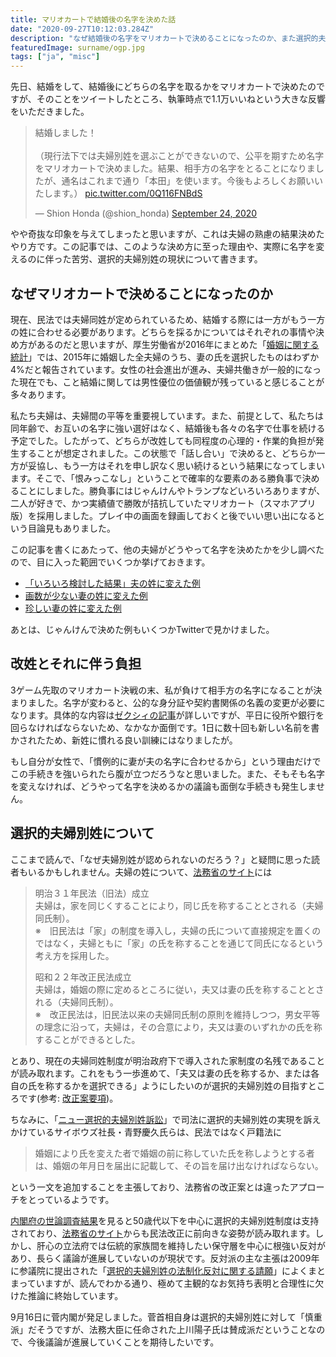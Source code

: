 ```yaml
---
title: マリオカートで結婚後の名字を決めた話
date: "2020-09-27T10:12:03.284Z"
description: "なぜ結婚後の名字をマリオカートで決めることになったのか、また選択的夫婦別姓について書きます。"
featuredImage: surname/ogp.jpg
tags: ["ja", "misc"]
---
```


先日、結婚をして、結婚後にどちらの名字を取るかをマリオカートで決めたのですが、そのことをツイートしたところ、執筆時点で1.1万いいねという大きな反響をいただきました。

<blockquote class="twitter-tweet"><p lang="ja" dir="ltr">結婚しました！<br><br>（現行法下では夫婦別姓を選ぶことができないので、公平を期すため名字をマリオカートで決めました。結果、相手方の名字をとることになりましたが、通名はこれまで通り「本田」を使います。今後もよろしくお願いいたします。） <a href="https://t.co/0Q116FNBdS">pic.twitter.com/0Q116FNBdS</a></p>&mdash; Shion Honda (@shion_honda) <a href="https://twitter.com/shion_honda/status/1309088103081050114?ref_src=twsrc%5Etfw">September 24, 2020</a></blockquote> <script async src="https://platform.twitter.com/widgets.js" charset="utf-8"></script>

やや奇抜な印象を与えてしまったと思いますが、これは夫婦の熟慮の結果決めたやり方です。この記事では、このような決め方に至った理由や、実際に名字を変えるのに伴った苦労、選択的夫婦別姓の現状について書きます。

## なぜマリオカートで決めることになったのか
現在、民法では夫婦同姓が定められているため、結婚する際には一方がもう一方の姓に合わせる必要があります。どちらを採るかについてはそれぞれの事情や決め方があるのだと思いますが、厚生労働省が2016年にまとめた「[婚姻に関する統計](https://www.mhlw.go.jp/toukei/saikin/hw/jinkou/tokusyu/konin16/dl/01.pdf)」では、2015年に婚姻した全夫婦のうち、妻の氏を選択したものはわずか4%だと報告されています。女性の社会進出が進み、夫婦共働きが一般的になった現在でも、こと結婚に関しては男性優位の価値観が残っていると感じることが多々あります。

私たち夫婦は、夫婦間の平等を重要視しています。また、前提として、私たちは同年齢で、お互いの名字に強い選好はなく、結婚後も各々の名字で仕事を続ける予定でした。したがって、どちらが改姓しても同程度の心理的・作業的負担が発生することが想定されました。この状態で「話し合い」で決めると、どちらか一方が妥協し、もう一方はそれを申し訳なく思い続けるという結果になってしまいます。そこで、「恨みっこなし」ということで確率的な要素のある勝負事で決めることにしました。勝負事にはじゃんけんやトランプなどいろいろありますが、二人が好きで、かつ実績値で勝敗が拮抗していたマリオカート（スマホアプリ版）を採用しました。プレイ中の画面を録画しておくと後でいい思い出になるという目論見もありました。

この記事を書くにあたって、他の夫婦がどうやって名字を決めたかを少し調べたので、目に入った範囲でいくつか挙げておきます。

- [「いろいろ検討した結果」夫の姓に変えた例](https://note.com/ciotan/n/nc7c4f89d1656)
- [画数が少ない妻の姓に変えた例](https://hinoshiba.hatenablog.com/entry/2019/11/17/100616)
- [珍しい妻の姓に変えた例](https://note.com/gurenguren/n/nd7d4706b2668)

あとは、じゃんけんで決めた例もいくつかTwitterで見かけました。

## 改姓とそれに伴う負担
3ゲーム先取のマリオカート決戦の末、私が負けて相手方の名字になることが決まりました。名字が変わると、公的な身分証や契約書関係の名義の変更が必要になります。具体的な内容は[ゼクシィの記事](https://zexy.net/article/app001912015/?relatedArticleNumber=4)が詳しいですが、平日に役所や銀行を回らなければならないため、なかなか面倒です。1日に数十回も新しい名前を書かされたため、新姓に慣れる良い訓練にはなりましたが。

もし自分が女性で、「慣例的に妻が夫の名字に合わせるから」という理由だけでこの手続きを強いられたら腹が立つだろうなと思いました。また、そもそも名字を変えなければ、どうやって名字を決めるかの議論も面倒な手続きも発生しません。

## 選択的夫婦別姓について
ここまで読んで、「なぜ夫婦別姓が認められないのだろう？」と疑問に思った読者もいるかもしれません。夫婦の姓について、[法務省のサイト](http://www.moj.go.jp/MINJI/minji36-02.html)には
> 明治３１年民法（旧法）成立  
夫婦は，家を同じくすることにより，同じ氏を称することとされる（夫婦同氏制）。  
※　旧民法は「家」の制度を導入し，夫婦の氏について直接規定を置くのではなく，夫婦ともに「家」の氏を称することを通じて同氏になるという考え方を採用した。  
>
>昭和２２年改正民法成立  
夫婦は，婚姻の際に定めるところに従い，夫又は妻の氏を称することとされる（夫婦同氏制）。  
※　改正民法は，旧民法以来の夫婦同氏制の原則を維持しつつ，男女平等の理念に沿って，夫婦は，その合意により，夫又は妻のいずれかの氏を称することができるとした。

とあり、現在の夫婦同姓制度が明治政府下で導入された家制度の名残であることが読み取れます。これをもう一歩進めて、「夫又は妻の氏を称するか、または各自の氏を称するかを選択できる」ようにしたいのが選択的夫婦別姓の目指すところです(参考: [改正案要項](http://www.moj.go.jp/shingi1/shingi_960226-1.html))。

ちなみに、「[ニュー選択的夫婦別姓訴訟](https://sentakuteki.qloba.com/)」で司法に選択的夫婦別姓の実現を訴えかけているサイボウズ社長・青野慶久氏らは、民法ではなく戸籍法に
>婚姻により氏を変えた者で婚姻の前に称していた氏を称しようとする者は、婚姻の年月日を届出に記載して、その旨を届け出なければならない。

という一文を追加することを主張しており、法務省の改正案とは違ったアプローチをとっているようです。

[内閣府の世論調査結果](https://survey.gov-online.go.jp/h29/h29-kazoku/zh/z16.html)を見ると50歳代以下を中心に選択的夫婦別姓制度は支持されており、[法務省のサイト](http://www.moj.go.jp/MINJI/minji36.html)からも民法改正に前向きな姿勢が読み取れます。しかし、肝心の立法府では伝統的家族間を維持したい保守層を中心に根強い反対があり、長らく議論が進展していないのが現状です。反対派の主な主張は2009年に参議院に提出された「[選択的夫婦別姓の法制化反対に関する請願](https://www.sangiin.go.jp/japanese/joho1/kousei/seigan/173/yousi/yo1730602.htm)」によくまとまっていますが、読んでわかる通り、極めて主観的なお気持ち表明と合理性に欠けた推論に終始しています。

9月16日に菅内閣が発足しました。菅首相自身は選択的夫婦別姓に対して「慎重派」だそうですが、法務大臣に任命された上川陽子氏は賛成派だということなので、今後議論が進展していくことを期待したいです。